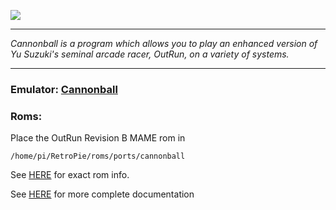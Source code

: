 ![](https://camo.githubusercontent.com/afa9753672217801db567c82a2556ba296cbbf62/687474703a2f2f332e62702e626c6f6773706f742e636f6d2f2d77487a3468663848306b512f555a4944776f6c684861492f41414141414141414171672f776466394d2d763269736b2f73313630302f6c6f676f5f36303070782e706e67)

***
_Cannonball is a program which allows you to play an enhanced version of Yu Suzuki's seminal arcade racer, OutRun, on a variety of systems._

***

### Emulator: [Cannonball](https://github.com/djyt/cannonball/wiki/Cannonball-Manual)

### Roms:

Place the OutRun Revision B MAME rom in
```
/home/pi/RetroPie/roms/ports/cannonball
```

See [HERE](https://github.com/djyt/cannonball/blob/master/roms/roms.txt) for exact rom info.

See [HERE](https://github.com/djyt/cannonball/wiki/Cannonball-Manual) for more complete documentation